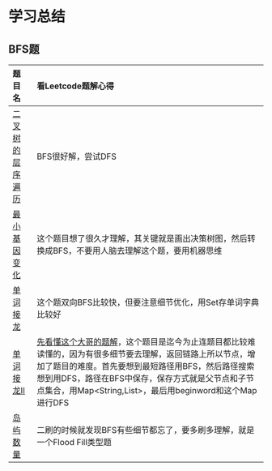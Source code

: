 # 学习总结

## BFS题

| 题目名 | 看Leetcode题解心得 |
| :- | :- |
| [二叉树的层序遍历](https://leetcode-cn.com/problems/binary-tree-level-order-traversal/) | BFS很好解，尝试DFS |
| [最小基因变化](https://leetcode-cn.com/problems/minimum-genetic-mutation/) | 这个题目想了很久才理解，其关键就是画出决策树图，然后转换成BFS，不要用人脑去理解这个题，要用机器思维 |
| [单词接龙](https://leetcode-cn.com/problems/word-ladder/) | 这个题双向BFS比较快，但要注意细节优化，用Set存单词字典比较好 |
| [单词接龙II](https://leetcode-cn.com/problems/word-ladder-ii/) | [先看懂这个大哥的题解](https://leetcode-cn.com/problems/word-ladder-ii/solution/yan-du-you-xian-bian-li-shuang-xiang-yan-du-you--2/)，这个题目是迄今为止连题目都比较难读懂的，因为有很多细节要去理解，返回链路上所以节点，增加了题目的难度。首先要想到最短路径用BFS，然后路径搜索想到用DFS，路径在BFS中保存，保存方式就是父节点和子节点集合，用Map<String,List<String>>，最后用beginword和这个Map进行DFS |
| [岛屿数量](https://leetcode-cn.com/problems/number-of-islands/) | 二刷的时候就发现BFS有些细节都忘了，要多刷多理解，就是一个Flood Fill类型题 |